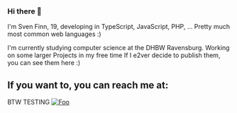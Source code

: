 
### Hi there 👋

I'm Sven Finn, 19, developing in TypeScript, JavaScript, PHP, ...
Pretty much most common web languages :)

I'm currently studying computer science at the DHBW Ravensburg. Working on some larger Projects in my free time
If I e2ver decide to publish them, you can see them here :)

If you want to, you can reach me at:
- 
BTW TESTING
[![Foo](http://www.google.com.au/images/nav_logo7.png)](http://google.com.au/)



<!--
**SvenFinn/SvenFinn** is a ✨ _special_ ✨ repository because its `README.md` (this file) appears on your GitHub profile.

Here are some ideas to get you started:

- 🔭 I’m currently working on ...
- 🌱 I’m currently learning ...
- 👯 I’m looking to collaborate on ...
- 🤔 I’m looking for help with ...
- 💬 Ask me about ...
- 📫 How to reach me: ...
- 😄 Pronouns: ...
- ⚡ Fun fact: ...
-->
